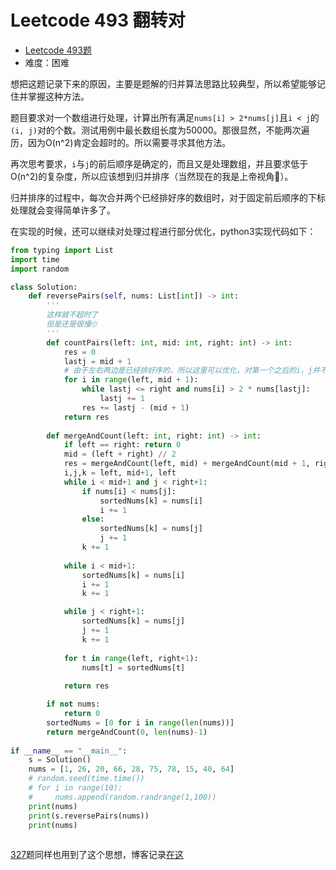 # Leetcode 493 翻转对


- [Leetcode 493题](https://leetcode-cn.com/problems/reverse-pairs/)
- 难度：困难

<!-- more -->

想把这题记录下来的原因，主要是题解的归并算法思路比较典型，所以希望能够记住并掌握这种方法。

题目要求对一个数组进行处理，计算出所有满足`nums[i] > 2*nums[j]`且`i < j`的`(i, j)`对的个数。测试用例中最长数组长度为50000。那很显然，不能两次遍历，因为O(n^2)肯定会超时的。所以需要寻求其他方法。

再次思考要求，`i`与`j`的前后顺序是确定的，而且又是处理数组，并且要求低于O(n^2)的复杂度，所以应该想到归并排序（当然现在的我是上帝视角🤣）。

归并排序的过程中，每次合并两个已经排好序的数组时，对于固定前后顺序的下标处理就会变得简单许多了。

在实现的时候，还可以继续对处理过程进行部分优化，python3实现代码如下：

```python
from typing import List
import time
import random

class Solution:
    def reversePairs(self, nums: List[int]) -> int:
        '''
        这样就不超时了
        但是还是很慢🙄
        '''
        def countPairs(left: int, mid: int, right: int) -> int:
            res = 0
            lastj = mid + 1
            # 由于左右两边是已经排好序的，所以这里可以优化，对第一个之后的i，j并不需要从头开始遍历
            for i in range(left, mid + 1):
                while lastj <= right and nums[i] > 2 * nums[lastj]:
                    lastj += 1
                res += lastj - (mid + 1)
            return res
        
        def mergeAndCount(left: int, right: int) -> int:
            if left == right: return 0
            mid = (left + right) // 2
            res = mergeAndCount(left, mid) + mergeAndCount(mid + 1, right) + countPairs(left, mid, right)
            i,j,k = left, mid+1, left
            while i < mid+1 and j < right+1:
                if nums[i] < nums[j]: 
                    sortedNums[k] = nums[i]
                    i += 1
                else:
                    sortedNums[k] = nums[j]
                    j += 1
                k += 1
            
            while i < mid+1:
                sortedNums[k] = nums[i]
                i += 1
                k += 1

            while j < right+1:
                sortedNums[k] = nums[j]
                j += 1
                k += 1
            
            for t in range(left, right+1):
                nums[t] = sortedNums[t]
            
            return res

        if not nums:
            return 0
        sortedNums = [0 for i in range(len(nums))]
        return mergeAndCount(0, len(nums)-1)
                
if __name__ == "__main__":
    s = Solution()
    nums = [1, 26, 20, 66, 28, 75, 78, 15, 40, 64]
    # random.seed(time.time())
    # for i in range(10):
    #     nums.append(random.randrange(1,100))
    print(nums)
    print(s.reversePairs(nums))
    print(nums)
            
```

[327](https://leetcode-cn.com/problems/count-of-range-sum/)题同样也用到了这个思想，博客记录[在这](https://liuliuliuzy.github.io/2020/11/07/Leetcode-327-count-of-range-sum/)

